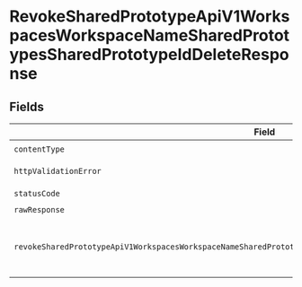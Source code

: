 # RevokeSharedPrototypeApiV1WorkspacesWorkspaceNameSharedPrototypesSharedPrototypeIdDeleteResponse


## Fields

| Field                                                                                                           | Type                                                                                                            | Required                                                                                                        | Description                                                                                                     |
| --------------------------------------------------------------------------------------------------------------- | --------------------------------------------------------------------------------------------------------------- | --------------------------------------------------------------------------------------------------------------- | --------------------------------------------------------------------------------------------------------------- |
| `contentType`                                                                                                   | *string*                                                                                                        | :heavy_check_mark:                                                                                              | N/A                                                                                                             |
| `httpValidationError`                                                                                           | [shared.HTTPValidationError](../../models/shared/httpvalidationerror.md)                                        | :heavy_minus_sign:                                                                                              | Validation Error                                                                                                |
| `statusCode`                                                                                                    | *number*                                                                                                        | :heavy_check_mark:                                                                                              | N/A                                                                                                             |
| `rawResponse`                                                                                                   | [AxiosResponse>](https://axios-http.com/docs/res_schema)                                                        | :heavy_minus_sign:                                                                                              | N/A                                                                                                             |
| `revokeSharedPrototypeApiV1WorkspacesWorkspaceNameSharedPrototypesSharedPrototypeIdDelete200ApplicationJSONAny` | *any*                                                                                                           | :heavy_minus_sign:                                                                                              | The access to the prototype was revoked successfully.                                                           |